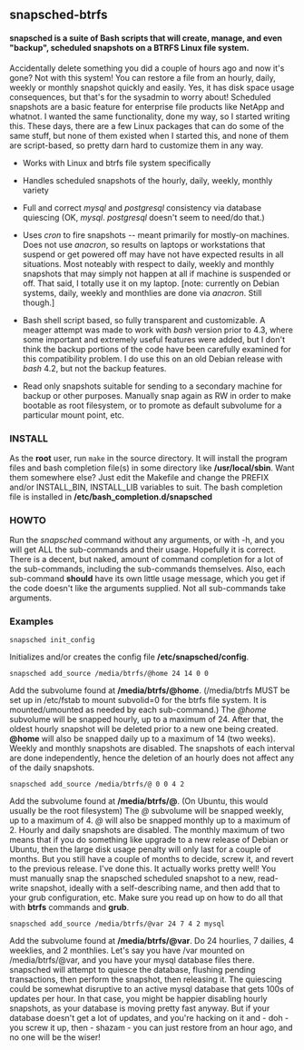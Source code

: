 ## snapsched-btrfs

#### snapsched is a suite of Bash scripts that will create, manage, and even "backup", scheduled snapshots on a BTRFS Linux file system.

Accidentally delete something you did a couple of hours ago and now it's gone?  Not with this system!  You can restore a file from an hourly, daily, weekly or monthly snapshot quickly and easily.  Yes, it has disk space usage consequences, but that's for the sysadmin to worry about!  Scheduled snapshots are a basic feature for enterprise file products like NetApp and whatnot.  I wanted the same functionality, done my way, so I started writing this.  These days, there are a few Linux packages that can do some of the same stuff, but none of them existed when I started this, and none of them are script-based, so pretty darn hard to customize them in any way.

* Works with Linux and btrfs file system specifically

* Handles scheduled snapshots of the hourly, daily, weekly, monthly variety

* Full and correct *mysql* and *postgresql* consistency via database quiescing (OK, *mysql*.  *postgresql* doesn't seem to need/do that.)

* Uses *cron* to fire snapshots -- meant primarily for mostly-on machines.
  Does not use *anacron*, so results on laptops or workstations that suspend or
  get powered off may have not have expected results in all situations.
  Most noteably with respect to daily, weekly and monthly snapshots that
  may simply not happen at all if machine is suspended or off.  That said,
  I totally use it on my laptop.  \[note: currently on Debian systems, daily,
  weekly and monthlies are done via *anacron*.  Still though.\]

* Bash shell script based, so fully transparent and customizable.  A meager attempt was made to work with *bash* version prior to 4.3, where some important and extremely useful features were added, but I don't think the backup portions of the code have been carefully examined for this compatibility problem.  I do use this on an old Debian release with *bash* 4.2, but not the backup features.

* Read only snapshots suitable for sending to a secondary machine
  for backup or other purposes.  Manually snap again as RW in
  order to make bootable as root filesystem, or to promote as default
  subvolume for a particular mount point, etc.

### INSTALL
As the **root** user, run ```make``` in the source directory.  It will install the program files and bash completion file(s) in some directory like **/usr/local/sbin**.  Want them somewhere else?  Just edit the Makefile and change the PREFIX and/or INSTALL_BIN, INSTALL_LIB variables to suit.  The bash completion file is installed in **/etc/bash_completion.d/snapsched**

### HOWTO

Run the *snapsched* command without any arguments, or with -h, and you will get ALL the sub-commands and their usage.  Hopefully it is correct.  There is a decent, but naked, amount of command completion for a lot of the sub-commands, including the sub-commands themselves.  Also, each sub-command **should** have its own little usage message, which you get if the code doesn't like the arguments supplied.  Not all sub-commands take arguments.

### Examples
```snapsched init_config```

Initializes and/or creates the config file **/etc/snapsched/config**.

```snapsched add_source /media/btrfs/@home 24 14 0 0```

Add the subvolume found at **/media/btrfs/@home**.  (/media/btrfs MUST be set up in /etc/fstab to mount subvolid=0 for the btrfs file system.  It is mounted/umounted as needed by each sub-command.)  The *@home* subvolume will be snapped hourly, up to a maximum of 24.  After that, the oldest hourly snapshot will be deleted prior to a new one being created.  **@home** will also be snapped daily up to a maximum of 14 (two weeks).  Weekly and monthly snapshots are disabled.  The snapshots of each interval are done independently, hence the deletion of an hourly does not affect any of the daily snapshots.

```snapsched add_source /media/btrfs/@ 0 0 4 2```

Add the subvolume found at **/media/btrfs/@**. (On Ubuntu, this would usually be the root filesystem)  The *@* subvolume will be snapped weekly, up to a maximum of 4.  *@* will also be snapped monthly up to a maximum of 2.  Hourly and daily snapshots are disabled.  The monthly maximum of two means that if you do something like upgrade to a new release of Debian or Ubuntu, then the large disk usage penalty will only last for a couple of months.  But you still have a couple of months to decide, screw it, and revert to the previous release.  I've done this.  It actually works pretty well!  You must manually snap the snapsched scheduled snapshot to a new, read-write snapshot, ideally with a self-describing name, and then add that to your grub configuration, etc.  Make sure you read up on how to do all that with **btrfs** commands and **grub**.

```snapsched add_source /media/btrfs/@var 24 7 4 2 mysql```

Add the subvolume found at **/media/btrfs/@var**.  Do 24 hourlies, 7 dailies, 4 weeklies, and 2 monthlies.  Let's say you have /var mounted on /media/btrfs/@var, and you have your mysql database files there.  snapsched will attempt to quiesce the database, flushing pending transactions, then perform the snapshot, then releasing it.  The quiescing could be somewhat disruptive to an active mysql database that gets 100s of updates per hour.  In that case, you might be happier disabling hourly snapshots, as your database is moving pretty fast anyway.  But if your database doesn't get a lot of updates, and you're hacking on it and - doh - you screw it up, then - shazam - you can just restore from an hour ago, and no one will be the wiser!
